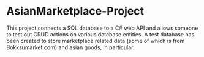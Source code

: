 # AsianMarketplace-Project

This project connects a SQL database to a C# web API and allows someone to test out CRUD actions on various database entities. A test database has been created to store marketplace 
related data (some of which is from Bokksumarket.com) and asian goods, in particular.
